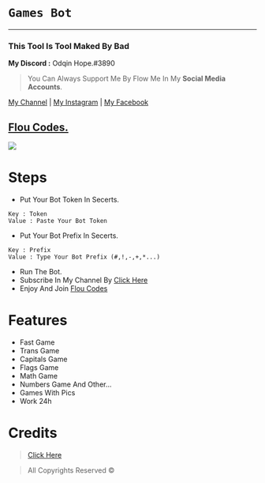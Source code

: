 # `Games Bot`
***
### This Tool Is Tool Maked By Bad
__My Discord :__ Odqin Hope.#3890

> You Can Always Support Me By Flow Me In My **Social Media Accounts**.

[My Channel](https://www.youtube.com/channel/UCKh6D-uY87Bb0y0w7XqUlzQ) | [My Instagram](https://www.instagram.com/bqdro_16/) | [My Facebook](https://www.facebook.com/B4dRo)

## [Flou Codes.](https://discord.gg/CkXfzjYVJw)
<a href="https://discord.com/invite/CkXfzjYVJw"><img src="https://discord.com/api/guilds/934493669191462982/widget.png?style=banner2"></a>

# Steps

* Put Your Bot Token In Secerts.
```
Key : Token
Value : Paste Your Bot Token
```
* Put Your Bot Prefix In Secerts.
```
Key : Prefix
Value : Type Your Bot Prefix (#,!,-,+,*...)
```
* Run The Bot.
* Subscribe In My Channel By [Click Here](https://www.youtube.com/channel/UCKh6D-uY87Bb0y0w7XqUlzQ)
* Enjoy And Join [Flou Codes](https://discord.com/invite/CkXfzjYVJw)

# Features

- Fast Game 
- Trans Game
- Capitals Game
- Flags Game
- Math Game
- Numbers Game And Other...
- Games With Pics
- Work 24h

# Credits

> [Click Here](https://bit.ly/3wXa5lB) 

> All Copyrights Reserved ©️ 

 

